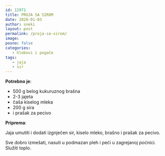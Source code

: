 ```yaml
---
id: 12971
title: PROJA SA SIROM
date: 2020-01-03
author: sneki
layout: post
permalink: /proja-sa-sirom/
image: 
posno: false
categories:
   - hlebovi i pogače
tags:
   - jaja
   - sir
---
```

**Potrebno je**:

* 500 g belog kukuruznog brašna  
* 2-3 jajeta
* čaša kiselog mleka
* 200 g sira 
* i prašak za pecivo

**Priprema**:

Jaja umutiti i dodati izgnječen sir, kiselo mleko, brašno i prašak za pecivo. 

Sve dobro izmešati, nasuti u podmazan pleh i peći u zagrejanoj poćnici. Služiti toplo.
  

